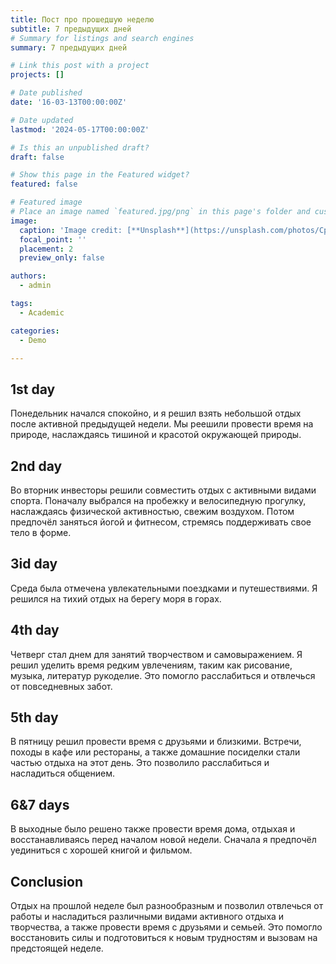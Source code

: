 ```yaml
---
title: Пост про прошедшую неделю
subtitle: 7 предыдущих дней
# Summary for listings and search engines
summary: 7 предыдущих дней

# Link this post with a project
projects: []

# Date published
date: '16-03-13T00:00:00Z'

# Date updated
lastmod: '2024-05-17T00:00:00Z'

# Is this an unpublished draft?
draft: false

# Show this page in the Featured widget?
featured: false

# Featured image
# Place an image named `featured.jpg/png` in this page's folder and customize its options here.
image:
  caption: 'Image credit: [**Unsplash**](https://unsplash.com/photos/CpkOjOcXdUY)'
  focal_point: ''
  placement: 2
  preview_only: false

authors:
  - admin

tags:
  - Academic

categories:
  - Demo

---
```


## 1st day

Понедельник начался спокойно, и я решил взять небольшой отдых после активной предыдущей недели. Мы реешили провести время на природе, наслаждаясь тишиной и красотой окружающей природы. 

## 2nd day

Во вторник инвесторы решили совместить отдых с активными видами спорта. Поначалу выбрался на пробежку и велосипедную прогулку, наслаждаясь физической активностью, свежим воздухом. Потом предпочёл заняться йогой и фитнесом, стремясь поддерживать свое тело в форме.

## 3id day

Среда была отмечена увлекательными поездками и путешествиями. Я решился на тихий отдых на берегу моря в горах.

## 4th day


Четверг стал днем для занятий творчеством и самовыражением. Я решил уделить время редким увлечениям, таким как рисование, музыка, литератур рукоделие. Это помогло расслабиться и отвлечься от повседневных забот.

## 5th day

В пятницу решил провести время с друзьями и близкими. Встречи, походы в кафе или рестораны, а также домашние посиделки стали частью отдыха на этот день. Это позволило  расслабиться и насладиться общением.

## 6&7 days

В выходные было решено также провести время дома, отдыхая и восстанавливаясь перед началом новой недели. Сначала я предпочёл уединиться с хорошей книгой и фильмом.

## Conclusion

Отдых на прошлой неделе был разнообразным и позволил отвлечься от работы и насладиться различными видами активного отдыха и творчества, а также провести время с друзьями и семьей. Это помогло восстановить силы и подготовиться к новым трудностям и вызовам на предстоящей неделе.

